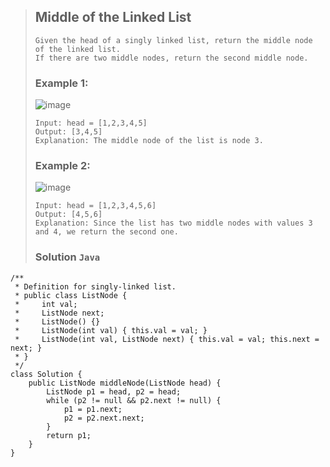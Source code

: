 >## Middle of the Linked List
>```
>Given the head of a singly linked list, return the middle node of the linked list.
>If there are two middle nodes, return the second middle node.
>```
>### Example 1:
>![image](https://github.com/HagarMostafa/LeetCode/assets/24817937/a709470c-232c-4f8e-8347-8feed6c1e11b)
>```
>Input: head = [1,2,3,4,5]
>Output: [3,4,5]
>Explanation: The middle node of the list is node 3.
>```
>### Example 2:
>![image](https://github.com/HagarMostafa/LeetCode/assets/24817937/c8087e57-8934-4c4b-8c04-7b84f5cf8df2)
>```
>Input: head = [1,2,3,4,5,6]
>Output: [4,5,6]
>Explanation: Since the list has two middle nodes with values 3 and 4, we return the second one.
>```
>### Solution `Java`
```
/**
 * Definition for singly-linked list.
 * public class ListNode {
 *     int val;
 *     ListNode next;
 *     ListNode() {}
 *     ListNode(int val) { this.val = val; }
 *     ListNode(int val, ListNode next) { this.val = val; this.next = next; }
 * }
 */
class Solution {
    public ListNode middleNode(ListNode head) {
        ListNode p1 = head, p2 = head;
        while (p2 != null && p2.next != null) {
            p1 = p1.next;
            p2 = p2.next.next;
        }
        return p1;
    }
}
```

